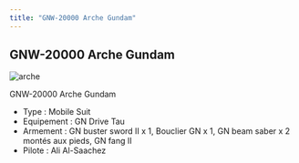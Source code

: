 ```yaml
---
title: "GNW-20000 Arche Gundam"
---
```


GNW-20000 Arche Gundam
----------------------

![arche](/images/stories/saga/gundam00/mechas/s2/divers/arche.png)


GNW-20000 Arche Gundam


* Type : Mobile Suit
* Equipement : GN Drive Tau
* Armement : GN buster sword II x 1, Bouclier GN x 1, GN beam saber x 2 montés aux pieds, GN fang II
* Pilote : Ali Al-Saachez

